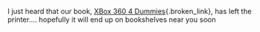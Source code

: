 I just heard that our book, [XBox 360 4 Dummies](http://www.xbox4dummies.com "site for the book"){.broken_link}, has left the printer&#8230;. hopefully it will end up on bookshelves near you soon